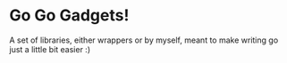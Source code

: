 # Go Go Gadgets!

A set of libraries, either wrappers or by myself, meant to
make writing go just a little bit easier :)
